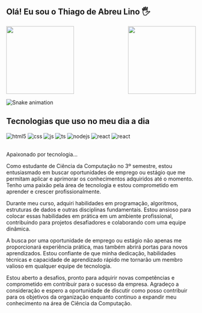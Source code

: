 ## Olá! Eu sou o Thiago de Abreu Lino 🖐️

<div>
  
  <img  height="180em" src="https://github-readme-stats.vercel.app/api?username=talino&show_icons=true&theme=great-gatsby&include_all_commits=true&count_private=true"/>
  <img align="right" height="180em" src="https://github-readme-stats.vercel.app/api/top-langs/?username=talino&layout=compact&langs_count=16&theme=great-gatsby"/>
</div>

![Snake animation](https://github.com/LuigiGF/LuigiGF/blob/output/github-contribution-grid-snake.svg)

## Tecnologias que uso no meu dia a dia <br>

<div style="display: inline_block">
  <img align="center" alt="html5" src="https://img.shields.io/badge/HTML5-E34F26?style=for-the-badge&logo=html5&logoColor=white" />
  <img align="center" alt="css" src="https://img.shields.io/badge/CSS3-1572B6?style=for-the-badge&logo=css3&logoColor=white" />
  <img align="center" alt="js" src="https://img.shields.io/badge/JavaScript-F7DF1E?style=for-the-badge&logo=javascript&logoColor=black" />
  <img align="center" alt="ts" src="https://img.shields.io/badge/TypeScript-007ACC?style=for-the-badge&logo=typescript&logoColor=white" />
  <img align="center" alt="nodejs" src="https://img.shields.io/badge/Node.js-43853D?style=for-the-badge&logo=node.js&logoColor=white" />
  <img align="center" alt="react" src="https://img.shields.io/badge/Python-14354C?style=for-the-badge&logo=python&logoColor=white" />
  <img align="center" alt="react" src="https://img.shields.io/badge/LinkedIn-0077B5?style=for-the-badge&logo=linkedin&logoColor=white" />
</div><br/>

Apaixonado por tecnologia...

   Como estudante de Ciência da Computação no 3º semestre, estou entusiasmado em buscar oportunidades de emprego ou estágio que me permitam aplicar e aprimorar os conhecimentos adquiridos até o momento. Tenho uma paixão pela área de tecnologia e estou comprometido em aprender e crescer profissionalmente.

   Durante meu curso, adquiri habilidades em programação, algoritmos, estruturas de dados e outras disciplinas fundamentais. Estou ansioso para colocar essas habilidades em prática em um ambiente profissional, contribuindo para projetos desafiadores e colaborando com uma equipe dinâmica.

   A busca por uma oportunidade de emprego ou estágio não apenas me proporcionará experiência prática, mas também abrirá portas para novos aprendizados. Estou confiante de que minha dedicação, habilidades técnicas e capacidade de aprendizado rápido me tornarão um membro valioso em qualquer equipe de tecnologia.

   Estou aberto a desafios, pronto para adquirir novas competências e comprometido em contribuir para o sucesso da empresa. Agradeço a consideração e espero a oportunidade de discutir como posso contribuir para os objetivos da organização enquanto continuo a expandir meu conhecimento na área de Ciência da Computação.

<br>

 <img align="center" alt="" src="https://devtechlibelula.com/wp-content/uploads/2023/06/meninoprogramando.jpg"/>

